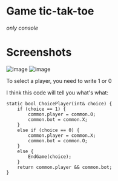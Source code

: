# Game tic-tak-toe

*only console*

# Screenshots

![image](https://github.com/user-attachments/assets/ed679eec-ffd7-4169-b84d-494da1c520b3)
![image](https://github.com/user-attachments/assets/ef0bd1c6-3d3f-47b1-a006-be8718aed7ac)

To select a player, you need to write 1 or 0

I think this code will tell you what's what:
```
static bool ChoicePlayer(int& choice) {
    if (choice == 1) {
        common.player = common.O;
        common.bot = common.X;
    }
    else if (choice == 0) {
        common.player = common.X;
        common.bot = common.O;
    }
    else {
        EndGame(choice);
    }
    return common.player && common.bot;
}
```
